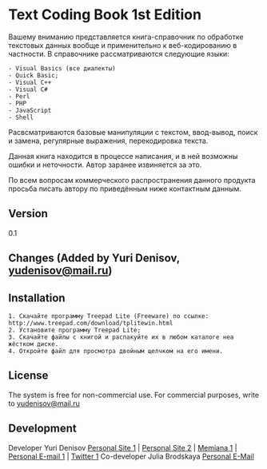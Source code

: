 Text Coding Book 1st Edition
=========

Вашему вниманию представляется книга-справочник по обработке текстовых данных вообще
и применительно к веб-кодированию в частности. В справочнике рассматриваются следующие языки:

    - Visual Basics (все диалекты)
    - Quick Basic;
    - Visual C++
    - Visual C#
    - Perl
    - PHP
    - JavaScript
    - Shell

Расвсматриваются базовые манипуляции с текстом, ввод-вывод, поиск и замена, регулярные выражения,
перекодировка текста.

Данная книга находится в процессе написания, и в ней возможны ошибки и неточности. 
Автор заранее извиняется за это.

По всем вопросам коммерческого распространения данного продукта просьба писать автору 
по приведённым ниже контактным данным.

Version
----

0.1

Changes
(Added by Yuri Denisov, yudenisov@mail.ru)
----

Installation
--------------

    1. Скачайте программу Treepad Lite (Freeware) по ссылке: http://www.treepad.com/download/tplitewin.html
    2. Установите программу Treepad Lite;
    3. Скачайте файлы с книгой и распакуйте их в любом каталоге неа жёстком диске.
    4. Откройте файл для просмотра двойным щелчком на его имени.
    

License
----

The system is free for non-commercial use. For commercial purposes, write to yudenisov@mail.ru

Development
----------

Developer Yuri Denisov [Personal Site 1] | [Personal Site 2] | [Memiana 1] | [Personal E-mail 1] | [Twitter 1]
Co-developer Julia Brodskaya [Personal E-Mail]


[Personal Site 1]:http://yudenis.ucoz.ru/
[Personal Site 2]:http://agentstvo.yudenisov.ru/
[Personal E-mail]:mailto:gekata@yandex.ru
[Personal E-mail 1]:mailto:yudenisov@mail.ru
[Memiana 1]:https://www.memiana.com/card/yurij.denisov/
[Twitter 1]:http://twitter.com/yudenisov
[Treepad Lite]:http://www.treepad.com/download/tplitewin.html
